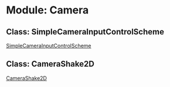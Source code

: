 # Module: Camera

## Class: SimpleCameraInputControlScheme

[SimpleCameraInputControlScheme](SimpleCameraInputControlScheme.md)

## Class: CameraShake2D

[CameraShake2D](experimental/CameraShake2D.md)
